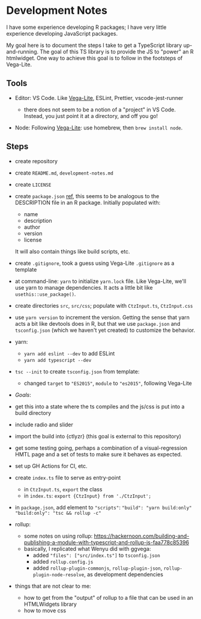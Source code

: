 # Development Notes

I have some experience developing R packages; I have very little experience developing JavaScript packages.

My goal here is to document the steps I take to get a TypeScript library up-and-running. The goal of this TS library is to provide the JS to "power" an R htmlwidget. One way to achieve this goal is to follow in the footsteps of Vega-Lite.

## Tools

- Editor: VS Code. Like [Vega-Lite](https://github.com/vega/vega-lite/blob/master/CONTRIBUTING.md#suggested-programming-environment), ESLint, Prettier, vscode-jest-runner

  - there does not seem to be a notion of a "project" in VS Code. Instead, you just point it at
  a directory, and off you go!

- Node: Following [Vega-Lite](https://github.com/vega/vega-lite/blob/master/CONTRIBUTING.md#repository-setup): use homebrew, then `brew install node`.

## Steps

- create repository

- create `README.md`, `development-notes.md`

- create `LICENSE`

- create `package.json` [ref](https://yarnpkg.com/lang/en/docs/package-json/), this seems to be analogous to the DESCRIPTION file in an R package. Initially populated with:
  - name
  - description
  - author
  - version
  - license

  It will also contain things like build scripts, etc.

- create `.gitignore`, took a guess using Vega-Lite `.gitignore` as a template

- at command-line: `yarn` to initialize `yarn.lock` file. Like Vega-Lite, we'll use yarn to manage dependencies. It acts a little bit like `usethis::use_package()`.

- create directories `src`, `src/css`; populate with `CtzInput.ts`, `CtzInput.css`

- use `yarn version` to increment the version. Getting the sense that yarn acts a bit like devtools does in R, but that we use `package.json` and `tsconfig.json` (which we haven't yet created) to customize the behavior.

- yarn:
  - `yarn add eslint --dev` to add ESLint
  - `yarn add typescript --dev`

- `tsc --init` to create `tsconfig.json` from template:
  - changed `target` to `"ES2015"`, `module` to `"es2015"`, following Vega-Lite

- *Goals*:
 - get this into a state where the ts compiles and the js/css is put into a build directory
 - include radio and slider
 - import the build into {ctlyzr} (this goal is external to this repository)
 - get some testing going, perhaps a combination of a visual-regression HMTL page and a set of tests to make sure it behaves as expected.
 - set up GH Actions for CI, etc.

- create `index.ts` file to serve as entry-point
  - in `CtzInput.ts`, `export` the class
  - in `index.ts`: `export {CtzInput} from './CtzInput';`

- in `package.json`, add element to `"scripts"`:
    `"build": "yarn build:only"`
    `"build:only": "tsc && rollup -c"`

- rollup:
  - some notes on using rollup: <https://hackernoon.com/building-and-publishing-a-module-with-typescript-and-rollup-js-faa778c85396>
  - basically, I replicated what Wenyu did with ggvega:
    - added `"files": ["src/index.ts"]` to `tsconfig.json`
    - added `rollup.config.js`
    - added `rollup-plugin-commonjs`, `rollup-plugin-json`, `rollup-plugin-node-resolve`, as development dependencies

- things that are not clear to me:
  - how to get from the "output" of rollup to a file that can be used in an HTMLWidgets library
  - how to move css
